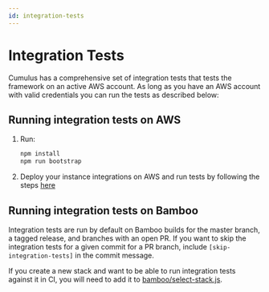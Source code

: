 ```yaml
---
id: integration-tests
---
```

# Integration Tests

Cumulus has a comprehensive set of integration tests that tests the framework on
an active AWS account. As long as you have an AWS account with valid credentials
you can run the tests as described below:

## Running integration tests on AWS

1. Run:

    ```bash
    npm install
    npm run bootstrap
    ```

2. Deploy your instance integrations on AWS and run tests by following the steps
  [here](https://github.com/nasa/cumulus/tree/master/example/README.md)

## Running integration tests on Bamboo

Integration tests are run by default on Bamboo builds for the master branch,
a tagged release, and branches with an open PR. If you want to skip the
integration tests for a given commit for a PR branch, include `[skip-integration-tests]`
in the commit message.

If you create a new stack and want to be able to run integration tests against
it in CI, you will need to add it to
[bamboo/select-stack.js](https://github.com/nasa/cumulus/tree/master/bamboo/select-stack.js).
